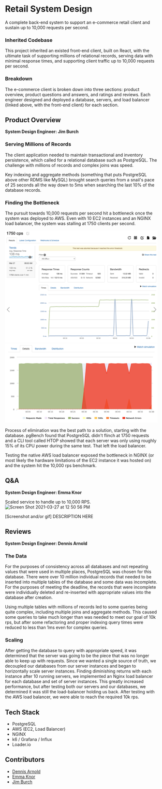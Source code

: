 # Retail System Design
A complete back-end system to support an e-commerce retail client and sustain up to 10,000 requests per second.

### Inherited Codebase
This project inherited an existed front-end client, built on React, with the ultimate task of supporting millions of relational records, serving data with minimal response times, and supporting client traffic up to 10,000 requests per second.

### Breakdown
The e-commerce client is broken down into three sections: product overview, product questions and answers, and ratings and reviews. Each engineer designed and deployed a database, servers, and load balancer (linked above, with the front-end client) for each section.

## Product Overview
**System Design Engineer: Jim Burch**

### Serving Millions of Records
The client application needed to maintain transactional and inventory persistence, which called for a relational database such as PostgreSQL. The challenge with millions of records and complex joins was speed.

Key indexing and aggregate methods (something that puts PostgreSQL above other RDMS like MySQL) brought search queries from a snail's pace of 25 seconds all the way down to 5ms when searching the last 10% of the database records.

### Finding the Bottleneck
The pursuit towards 10,000 requests per second hit a bottleneck once the system was deployed to AWS. Even with 10 EC2 instances and an NGINX load balancer, the system was stalling at 1750 clients per second.

![](/screenshots/1750test.png)
![](/screenshots/bottleneck.png)

Process of elimination was the best path to a solution, starting with the database. pgBench found that PostgreSQL didn't flinch at 1750 requests and a CLI tool called HTOP showed that each server was only using roughly 15% of its CPU power during the same test. That left the load balancer.

Testing the native AWS load balancer exposed the bottleneck in NGINX (or most likely the hardware limitations of the EC2 instance it was hosted on) and the system hit the 10,000 rps benchmark.

## Q&A
**System Design Engineer: Emma Knor**

Scaled service to handle up to 10,000 RPS.
![Screen Shot 2021-03-27 at 12 50 56 PM](https://user-images.githubusercontent.com/73598239/114930646-7e354980-9df2-11eb-9d97-8c6e6b6cc642.png)


[Screenshot and/or gif]
DESCRIPTION HERE

## Reviews
**System Design Engineer: Dennis Arnold**

### The Data
For the purposes of consistency across all databases and not repeating values that were used in multiple places, PostgreSQL was chosen for this database. There were over 10 million individual records that needed to be inserted into multiple tables of the database and some data was incomplete. For the purposes of meeting the deadline, the records that were incomplete were individually deleted and re-inserted with appropriate values into the database after creation. 

Using multiple tables with millions of records led to some queries being quite complex, including multiple joins and aggregate methods. This caused some queries to take much longer than was needed to meet our goal of 10k rps, but after some refactoring and proper indexing query times were reduced to less than 1ms even for complex queries.

### Scaling
After getting the database to query with appropriate speed, it was determined that the server was going to be the piece that was no longer able to keep up with requests. Since we wanted a single source of truth, we decoupled our databases from our server instances and began to horizontally scale server instances. Finding diminishing returns with each instance after 10 running servers, we implemented an Nginx load balancer for each database and set of server instances. This greatly increased performance, but after testing both our servers and our databases, we determined it was still the load-balancer holding us back. After testing with the AWS load balancer, we were able to reach the required 10k rps.


## Tech Stack
- PostgreSQL
- AWS (EC2, Load Balancer)
- NGINX
- k6 / Grafana / Influx
- Loader.io

## Contributors
- [Dennis Arnold](https://github.com/DennisJArnold)
- [Emma Knor](https://github.com/emmaknor)
- [Jim Burch](https://github.com/JimBurch)
